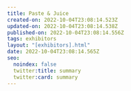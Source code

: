 ```yaml
---
title: Paste & Juice
created-on: 2022-10-04T23:08:14.523Z
updated-on: 2022-10-04T23:08:14.538Z
published-on: 2022-10-04T23:08:14.556Z
tags: exhibitors
layout: "[exhibitors].html"
date: 2022-10-04T23:08:14.565Z
seo:
  noindex: false
  twitter:title: summary
  twitter:card: summary
---
```

